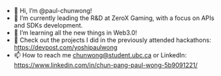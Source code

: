 - 👋 Hi, I’m @paul-chunwong!
- 👀 I’m currently leading the R&D at ZeroX Gaming, with a focus on APIs and SDKs development.
- 🌱 I’m learning all the new things in Web3.0!
- 🌈 Check out the projects I did in the previously attended hackathons: https://devpost.com/yoshipaulwong
- 📫 How to reach me chunwong@student.ubc.ca or LinkedIn: https://www.linkedin.com/in/chun-pang-paul-wong-5b9091221/

<!---
paul-chunwong/paul-chunwong is a ✨ special ✨ repository because its `README.md` (this file) appears on your GitHub profile.
You can click the Preview link to take a look at your changes.
--->
